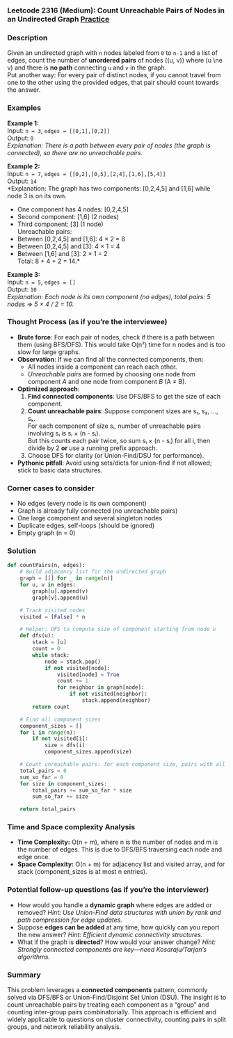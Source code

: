 ### Leetcode 2316 (Medium): Count Unreachable Pairs of Nodes in an Undirected Graph [Practice](https://leetcode.com/problems/count-unreachable-pairs-of-nodes-in-an-undirected-graph)

### Description  
Given an undirected graph with `n` nodes labeled from `0` to `n-1` and a list of edges, count the number of **unordered pairs** of nodes \((u, v)\) where \(u \ne v\) and there is **no path** connecting `u` and `v` in the graph.  
Put another way: For every pair of distinct nodes, if you cannot travel from one to the other using the provided edges, that pair should count towards the answer.

### Examples  

**Example 1:**  
Input: `n = 3`, `edges = [[0,1],[0,2]]`  
Output: `0`  
*Explanation: There is a path between every pair of nodes (the graph is connected), so there are no unreachable pairs.*

**Example 2:**  
Input: `n = 7`, `edges = [[0,2],[0,5],[2,4],[1,6],[5,4]]`  
Output: `14`  
*Explanation: The graph has two components: [0,2,4,5] and [1,6] while node 3 is on its own.  
 - One component has 4 nodes: [0,2,4,5]  
 - Second component: [1,6] (2 nodes)  
 - Third component: [3] (1 node)  
Unreachable pairs:  
- Between [0,2,4,5] and [1,6]: 4 × 2 = 8  
- Between [0,2,4,5] and [3]: 4 × 1 = 4  
- Between [1,6] and [3]: 2 × 1 = 2  
Total: 8 + 4 + 2 = 14.*

**Example 3:**  
Input: `n = 5`, `edges = []`  
Output: `10`  
*Explanation: Each node is its own component (no edges), total pairs: 5 nodes ⇒ 5 × 4 / 2 = 10.*

### Thought Process (as if you’re the interviewee)  
- **Brute force**: For each pair of nodes, check if there is a path between them (using BFS/DFS). This would take O(n²) time for n nodes and is too slow for large graphs.
- **Observation**: If we can find all the connected components, then:
    - All nodes inside a component can reach each other.
    - *Unreachable pairs* are formed by choosing one node from component *A* and one node from component *B* (A ≠ B).
- **Optimized approach**:
    1. **Find connected components**: Use DFS/BFS to get the size of each component.
    2. **Count unreachable pairs**: Suppose component sizes are s₁, s₂, ..., sₖ.  
        For each component of size sᵢ, number of unreachable pairs involving sᵢ is sᵢ × (n - sᵢ).  
        But this counts each pair twice, so sum sᵢ × (n - sᵢ) for all i, then divide by 2 **or** use a running prefix approach.
    3. Choose DFS for clarity (or Union-Find/DSU for performance).
- **Pythonic pitfall**: Avoid using sets/dicts for union-find if not allowed; stick to basic data structures.

### Corner cases to consider  
- No edges (every node is its own component)
- Graph is already fully connected (no unreachable pairs)
- One large component and several singleton nodes
- Duplicate edges, self-loops (should be ignored)
- Empty graph (n = 0)

### Solution

```python
def countPairs(n, edges):
    # Build adjacency list for the undirected graph
    graph = [[] for _ in range(n)]
    for u, v in edges:
        graph[u].append(v)
        graph[v].append(u)

    # Track visited nodes
    visited = [False] * n

    # Helper: DFS to compute size of component starting from node u
    def dfs(u):
        stack = [u]
        count = 0
        while stack:
            node = stack.pop()
            if not visited[node]:
                visited[node] = True
                count += 1
                for neighbor in graph[node]:
                    if not visited[neighbor]:
                        stack.append(neighbor)
        return count

    # Find all component sizes
    component_sizes = []
    for i in range(n):
        if not visited[i]:
            size = dfs(i)
            component_sizes.append(size)

    # Count unreachable pairs: for each component size, pairs with all the rest
    total_pairs = 0
    sum_so_far = 0
    for size in component_sizes:
        total_pairs += sum_so_far * size
        sum_so_far += size

    return total_pairs
```

### Time and Space complexity Analysis  

- **Time Complexity:** O(n + m), where n is the number of nodes and m is the number of edges. This is due to DFS/BFS traversing each node and edge once.
- **Space Complexity:** O(n + m) for adjacency list and visited array, and for stack (component_sizes is at most n entries).


### Potential follow-up questions (as if you’re the interviewer)  

- How would you handle a **dynamic graph** where edges are added or removed?
  *Hint: Use Union-Find data structures with union by rank and path compression for edge updates.*
- Suppose **edges can be added** at any time, how quickly can you report the new answer?
  *Hint: Efficient dynamic connectivity structures.*
- What if the graph is **directed**? How would your answer change?
  *Hint: Strongly connected components are key—need Kosaraju/Tarjan’s algorithms.*


### Summary
This problem leverages a **connected components** pattern, commonly solved via DFS/BFS or Union-Find/Disjoint Set Union (DSU). The insight is to count unreachable pairs by treating each component as a “group” and counting inter-group pairs combinatorially. This approach is efficient and widely applicable to questions on cluster connectivity, counting pairs in split groups, and network reliability analysis.